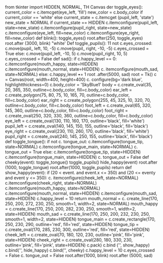 from tkinter import HIDDEN, NORMAL, TH
Canvas
der toggle_eyes():
current_color = c.itemcget(eye_left, 'fill')
new_color = c.body_color if current_color == 'white' else
current_state = c.itemcget (pupil_left, 'state')
new_state = NORMAL if current_state == HIDDEN
c.itemconfigure(pupil_left, state=new_state) c.itemconfigure(pupil_right, state=new_state)
c.itemconfigure(eye_left, fill=new_color)
c.itemconfigure(eye_right, fill=new_color)
def blink():
toggle_eyes()
root.after(250, toggle_eyes)
root.after (3000, blink)
"white'
Def toggle_pupils():
11
not c.eyes_crossed:
c.move(pupil_ left, 10, -5)
c.move(pupil_ right, -10, -5)
c.eyes_crossed = True
else:
c.move(pupil_left, -10, 5)
c.move(pupil_right, 10, 5)
c.eyes_crossed = False
def sad():
if c.happy_level == 0:
c.itemconfigure(mouth_happy, state=HIDDEN)
c.itemconfigure(mouth_normal, state=HIDDEN)
c. itemconfigure(mouth_sad, state=NORMAL) else:
c.happy_level •= 1
root .after(5000, sad)
root = Tk()
c = Canvas(root, width=400, height=400)
c. configure(bg='dark blue', highlightthickness=0)
c.body_color = 'SkyBlue1'
body = c.create_oval(35, 20, 365, 350, outline=c.body_color, fill=c.body_color)
ear_left = c.create_polygon(75, 80, 75, 10, 165, 70, outline=c.body_color, fill=c.body_color)
ear_right = c.create_polygon(255, 45, 325, 10, 320, 70, outline=c.body_color, fill=c.body_color)
foot_left = c.create_oval(65, 320, 145, 360, outline=c.body_color, fill=c.body_color)
foot_right = c.create_oval(250, 320, 330, 360, outline=c.body_color, fill=c.body_color)
eye_left = c.create_oval(130, 110, 160, 170, outline='black', fill='white')
pupil_left = c.create_oval(140, 145, 150, 155, outline='black', fill='black')
eye_right = c.create_oval(230, 110, 260, 170, outline='black', fill='white')
pupil_right = c.create_oval(240, 145, 250, 155, outline='black', fill='black')
def toggle_tongue():
if not c. tongue_out:
c.itemconfigure(tongue_tip, state=NORMAL) c.itemconfigure(tongue_main, state=NORMAL)
c. tongue_out = True
else:
c.itemconfigure(tongue_tip, state=HIDDEN)
c.itemconfigure(tongue_main, state=HIDDEN)
c. tongue_out = False
def cheeky(event):
toggle_tongue()
toggle_pupils()
hide_happy(event)
root.after (1000, toggle_tongue) root.after(1000, toggle_pupils)
return
def show_happy(event):
if (20 < event. and event.x <= 350) and (20 <= eventy and event y <= 350):
c. itemconfigure(cheek_left, state=NORMAL) c.itemconfigure(cheek_right, state=NORMAL) c.itemconfigure(mouth_happy, state=NORMAL) c.itemconfigure(mouth_normal, state=HIDDEN)
c.itemconfigure(mouth_sad, state=HIDDEN)
c.happy_level = 10
return
mouth_normal = c. create_line(170, 250, 200, 272, 230, 250, smooth=1, width=2, state=NORMAL)
mouth_happy = c.create_line(170, 250, 200, 282, 230, 250, smooth=1, width=2, state=HIDDEN)
mouth_sad = c.create_line(170, 250, 200, 232, 230, 250, smooth=1, width=2, state=HIDDEN)
tongue_main = c.create_rectangle(170, 250, 230, 290, outline='red', fill='red', state=HIDDEN)
tongue_tip = c.create_oval(170, 285, 230, 300, outline='red', fill='red', state=HIDDEN)
cheek_left = c.create_oval(70, 180, 120, 230, outline='pink', fill='pink', state=HIDDEN)
cheek_right = c.create_oval(280, 180, 330, 230, outline='pink', fill='pink', state=HIDDEN)
c.pack)
c.bind ('<Motion>', show_happy) c.bind('<Leave>', hide_happy)
c.bind('<Double-1>', cheeky)
c.happy_level = 10
c.eyes_crossed = False
c. tongue_out = False
root.after(1000, blink)
root.after (5000, sad)
